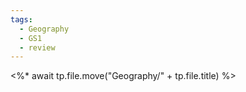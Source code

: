 ```yaml
---
tags:
  - Geography
  - GS1
  - review
---
```

<%* await tp.file.move("Geography/" + tp.file.title) %>